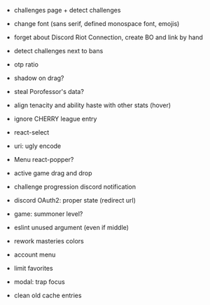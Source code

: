 - challenges page + detect challenges
- change font (sans serif, defined monospace font, emojis)
- forget about Discord Riot Connection, create BO and link by hand
- detect challenges next to bans
- otp ratio

- shadow on drag?
- steal Porofessor's data?
- align tenacity and ability haste with other stats (hover)
- ignore CHERRY league entry
- react-select
- uri: ugly encode
- Menu react-popper?
- active game drag and drop
- challenge progression discord notification
- discord OAuth2: proper state (redirect url)
- game: summoner level?
- eslint unused argument (even if middle)
- rework masteries colors
- account menu
- limit favorites
- modal: trap focus
- clean old cache entries
